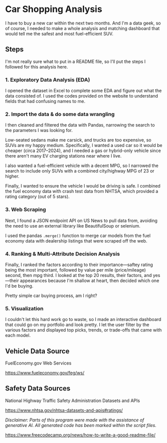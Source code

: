 # Car Shopping Analysis  

I have to buy a new car within the next two months. And I'm a data geek, so of course, I needed to make a whole analysis and matching dashboard that would tell me the safest and most fuel-efficient SUV.  


## Steps

I'm not really sure what to put in a README file, so I'll put the steps I followed for this analysis here.

### 1. Exploratory Data Analysis (EDA)

I opened the dataset in Excel to complete some EDA and figure out what the data consisted of. I used the codes provided on the website to understand fields that had confusing names to me.

### 2. Import the data & do some data wrangling

I then cleaned and filtered the data with Pandas, narrowing the search to the parameters I was looking for.

Low-seated sedans make me carsick, and trucks are too expensive, so SUVs are my happy medium. Specifically, I wanted a used car so it would be cheaper (circa 2017–2024), and I needed a gas or hybrid-only vehicle since there aren't many EV charging stations near where I live.

I also wanted a fuel-efficient vehicle with a decent MPG, so I narrowed the search to include only SUVs with a combined city/highway MPG of 23 or higher.

Finally, I wanted to ensure the vehicle I would be driving is safe. I combined the fuel economy data with crash test data from NHTSA, which provided a rating category (out of 5 stars).

### 3. Web Scraping

Next, I found a JSON endpoint API on US News to pull data from, avoiding the need to use an external library like BeautifulSoup or selenium.

I used the pandas `.merge()` function to merge car models from the fuel economy data with dealership listings that were scraped off the web.

### 4. Ranking & Multi-Attribute Decision Analysis

Finally, I ranked the factors according to their importance—saftey rating being the most important, followed by value per mile (price/mileage) second, then mpg third. I looked at the top 20 results, their factors, and yes—their appearances because I'm shallow at heart, then decided which one I'd be buying.

Pretty simple car buying process, am I right?

### 5. Visualization

I couldn't let this hard work go to waste, so I made an interactive dashboard that could go on my portfolio and look pretty. I let the user filter by the various factors and displayed top picks, trends, or trade-offs that came with each model.

## Vehicle Data Source  

FuelEconomy.gov Web Services

<https://www.fueleconomy.gov/feg/ws/>

## Safety Data Sources  

National Highway Traffic Safety Administration Datasets and APIs

<https://www.nhtsa.gov/nhtsa-datasets-and-apis#ratings/>

*Disclaimer: Parts of this program were made with the assistance of generative AI. All generated code has been marked within the script files.*  

<https://www.freecodecamp.org/news/how-to-write-a-good-readme-file/>
